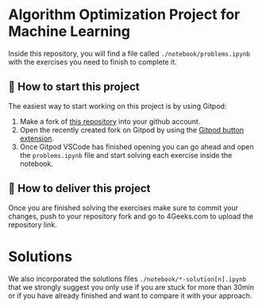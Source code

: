<!-- hide -->
# Algorithm Optimization Project for Machine Learning
<!-- endhide -->
Inside this repository, you will find a file called `./notebook/problems.ipynb` with the exercises you need to finish to complete it.

## 🌱  How to start this project

The easiest way to start working on this project is by using Gitpod:

1. Make a fork of [this repository](https://github.com/4geeksacademy/algorithm-optimization-project-machine-learning) into your github account.
2. Open the recently created fork on Gitpod by using the [Gitpod button extension](https://www.gitpod.io/docs/browser-extension/).
3. Once Gitpod VSCode has finished opening you can go ahead and open the `problems.ipynb` file and start solving each exercise inside the notebook.

## 🚛 How to deliver this project

Once you are finished solving the exercises make sure to commit your changes, push to your repository fork and go to 4Geeks.com to upload the repository link.

# Solutions

We also incorporated the solutions files `./notebook/*-solution[n].ipynb` that we strongly suggest you only use if you are stuck for more than 30min or if you have already finished and want to compare it with your approach.
